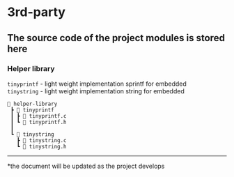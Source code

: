 # 3rd-party
The source code of the project modules is stored here
------

### Helper library
`tinyprintf` -  light weight implementation sprintf for embedded <br>
`tinystring` -  light weight implementation string for embedded 

```
📂 helper-library
 ┣ 📂 tinyprintf
 ┃ ┣ 📄 tinyprintf.c
 ┃ ┗ 📄 tinyprintf.h
 ┃
 ┗ 📂 tinystring
   ┣ 📄 tinystring.c
   ┗ 📄 tinystring.h
```
------

*the document will be updated as the project develops
